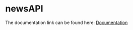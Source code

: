 # newsAPI

The documentation link can be found here: [Documentation](https://web.postman.co/workspace/291207d5-1073-4eda-b783-3fd9231b4116/documentation/36297486-416e7671-0b5b-4615-9251-2ea4b47af8c9)
